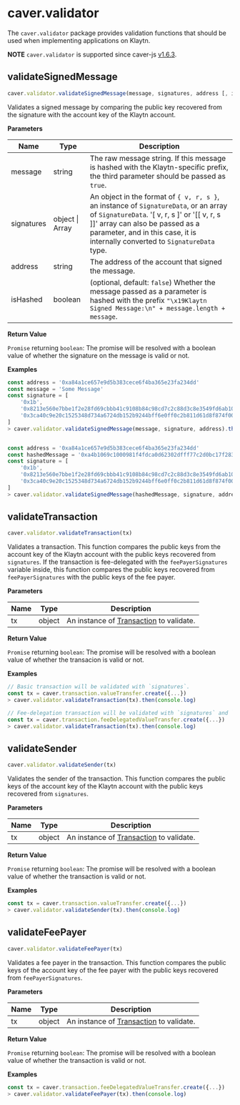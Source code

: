 # caver.validator <a id="caver-validator"></a>

The `caver.validator` package provides validation functions that should be used when implementing applications on Klaytn.

**NOTE** `caver.validator` is supported since caver-js [v1.6.3](https://www.npmjs.com/package/caver-js/v/1.6.3).

## validateSignedMessage <a id="validatesignedmessage"></a>

```javascript
caver.validator.validateSignedMessage(message, signatures, address [, isHashed])
```

Validates a signed message by comparing the public key recovered from the signature with the account key of the Klaytn account.

**Parameters**

| Name | Type | Description |
| --- | --- | --- |
| message | string | The raw message string. If this message is hashed with the Klaytn-specific prefix, the third parameter should be passed as `true`. |
| signatures | object &#124; Array | An object in the format of `{ v, r, s }`, an instance of `SignatureData`, or an array of `SignatureData`. '[ v, r, s ]' or '[[ v, r, s ]]' array can also be passed as a parameter, and in this case, it is internally converted to `SignatureData` type. |
| address | string | The address of the account that signed the message. |
| isHashed | boolean | (optional, default: `false`) Whether the message passed as a parameter is hashed with the prefix `"\x19Klaytn Signed Message:\n" + message.length + message`. |

**Return Value**

`Promise` returning `boolean`: The promise will be resolved with a boolean value of whether the signature on the message is valid or not.


**Examples**

```javascript
const address = '0xa84a1ce657e9d5b383cece6f4ba365e23fa234dd'
const message = 'Some Message'
const signature = [
	'0x1b',
	'0x8213e560e7bbe1f2e28fd69cbbb41c9108b84c98cd7c2c88d3c8e3549fd6ab10',
	'0x3ca40c9e20c1525348d734a6724db152b9244bff6e0ff0c2b811d61d8f874f00',
]
> caver.validator.validateSignedMessage(message, signature, address).then(console.log)


const address = '0xa84a1ce657e9d5b383cece6f4ba365e23fa234dd'
const hashedMessage = '0xa4b1069c1000981f4fdca0d62302dfff77c2d0bc17f283d961e2dc5961105b18'
const signature = [
	'0x1b',
	'0x8213e560e7bbe1f2e28fd69cbbb41c9108b84c98cd7c2c88d3c8e3549fd6ab10',
	'0x3ca40c9e20c1525348d734a6724db152b9244bff6e0ff0c2b811d61d8f874f00',
]
> caver.validator.validateSignedMessage(hashedMessage, signature, address, true).then(console.log)
```

## validateTransaction <a id="validatetransaction"></a>

```javascript
caver.validator.validateTransaction(tx)
```

Validates a transaction. This function compares the public keys from the account key of the Klaytn account with the public keys recovered from `signatures`. If the transaction is fee-delegated with the `feePayerSignatures` variable inside, this function compares the public keys recovered from `feePayerSignatures` with the public keys of the fee payer.

**Parameters**

| Name | Type | Description |
| --- | --- | --- |
| tx | object | An instance of [Transaction] to validate. |

**Return Value**

`Promise` returning `boolean`: The promise will be resolved with a boolean value of whether the transacion is valid or not.


**Examples**

```javascript
// Basic transaction will be validated with `signatures`.
const tx = caver.transaction.valueTransfer.create({...})
> caver.validator.validateTransaction(tx).then(console.log)

// Fee-delegation transaction will be validated with `signatures` and `feePayerSignatures`.
const tx = caver.transaction.feeDelegatedValueTransfer.create({...})
> caver.validator.validateTransaction(tx).then(console.log)
```

## validateSender <a id="validatesender"></a>

```javascript
caver.validator.validateSender(tx)
```

Validates the sender of the transaction. This function compares the public keys of the account key of the Klaytn account with the public keys recovered from `signatures`.

**Parameters**

| Name | Type | Description |
| --- | --- | --- |
| tx | object | An instance of [Transaction] to validate. |

**Return Value**

`Promise` returning `boolean`: The promise will be resolved with a boolean value of whether the transaction is valid or not.


**Examples**

```javascript
const tx = caver.transaction.valueTransfer.create({...})
> caver.validator.validateSender(tx).then(console.log)
```

## validateFeePayer <a id="validatefeepayer"></a>

```javascript
caver.validator.validateFeePayer(tx)
```

Validates a fee payer in the transaction. This function compares the public keys of the account key of the fee payer with the public keys recovered from `feePayerSignatures`.

**Parameters**

| Name | Type | Description |
| --- | --- | --- |
| tx | object | An instance of [Transaction] to validate. |

**Return Value**

`Promise` returning `boolean`: The promise will be resolved with a boolean value of whether the transaction is valid or not.


**Examples**

```javascript
const tx = caver.transaction.feeDelegatedValueTransfer.create({...})
> caver.validator.validateFeePayer(tx).then(console.log)
```

[Transaction]: ./caver.transaction/README.md#class
